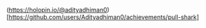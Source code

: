 (https://holopin.io/@adityadhiman0)
[https://github.com/users/Adityadhiman0/achievements/pull-shark]
